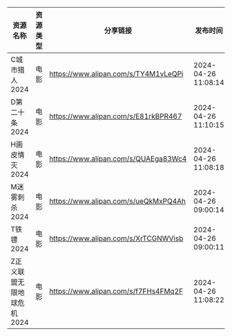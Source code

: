 | 资源名称            | 资源类型 | 分享链接                                 | 发布时间                |
| --------------- | ---- | ------------------------------------ | ------------------- |
| C城市猎人2024       | 电影   | https://www.alipan.com/s/TY4M1vLeQPi | 2024-04-26 11:08:14 |
| D第二十条2024       | 电影   | https://www.alipan.com/s/E81rkBPR467 | 2024-04-26 11:10:15 |
| H画皮情灭2024       | 电影   | https://www.alipan.com/s/QUAEga83Wc4 | 2024-04-26 11:08:18 |
| M迷雾刺杀2024       | 电影   | https://www.alipan.com/s/ueQkMxPQ4Ah | 2024-04-26 09:00:14 |
| T铁镖2024         | 电影   | https://www.alipan.com/s/XrTCGNWVisb | 2024-04-26 09:00:11 |
| Z正义联盟无限地球危机2024 | 电影   | https://www.alipan.com/s/f7FHs4FMq2F | 2024-04-26 11:08:22 |
